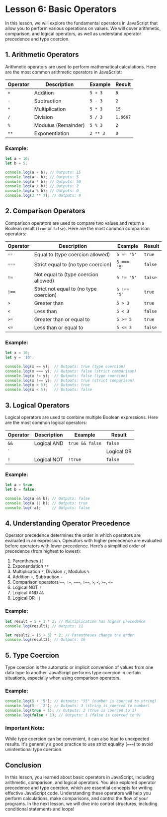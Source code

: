 # Lesson 6: Basic Operators

In this lesson, we will explore the fundamental operators in JavaScript that allow you to perform various operations on values. We will cover arithmetic, comparison, and logical operators, as well as understand operator precedence and type coercion.

## 1. Arithmetic Operators

Arithmetic operators are used to perform mathematical calculations. Here are the most common arithmetic operators in JavaScript:

| Operator | Description             | Example         | Result |
|----------|-------------------------|------------------|--------|
| `+`      | Addition                | `5 + 3`          | `8`    |
| `-`      | Subtraction             | `5 - 3`          | `2`    |
| `*`      | Multiplication          | `5 * 3`          | `15`   |
| `/`      | Division                | `5 / 3`          | `1.6667` |
| `%`      | Modulus (Remainder)     | `5 % 3`          | `2`    |
| `**`     | Exponentiation          | `2 ** 3`         | `8`    |

### Example:
```javascript
let a = 10;
let b = 5;

console.log(a + b); // Outputs: 15
console.log(a - b); // Outputs: 5
console.log(a * b); // Outputs: 50
console.log(a / b); // Outputs: 2
console.log(a % b); // Outputs: 0
console.log(2 ** 3); // Outputs: 8
```

## 2. Comparison Operators

Comparison operators are used to compare two values and return a Boolean result (`true` or `false`). Here are the most common comparison operators:

| Operator | Description                        | Example         | Result |
|----------|------------------------------------|------------------|--------|
| `==`     | Equal to (type coercion allowed)  | `5 == '5'`       | `true` |
| `===`    | Strict equal to (no type coercion)| `5 === '5'`     | `false`|
| `!=`     | Not equal to (type coercion allowed)| `5 != '5'`     | `false`|
| `!==`    | Strict not equal to (no type coercion)| `5 !== '5'` | `true` |
| `>`      | Greater than                       | `5 > 3`          | `true` |
| `<`      | Less than                          | `5 < 3`          | `false`|
| `>=`     | Greater than or equal to          | `5 >= 5`         | `true` |
| `<=`     | Less than or equal to             | `5 <= 3`         | `false`|

### Example:
```javascript
let x = 10;
let y = '10';

console.log(x == y);  // Outputs: true (type coercion)
console.log(x === y); // Outputs: false (strict comparison)
console.log(x != y);  // Outputs: false (type coercion)
console.log(x !== y); // Outputs: true (strict comparison)
console.log(x > 5);   // Outputs: true
console.log(x < 5);   // Outputs: false
```

## 3. Logical Operators

Logical operators are used to combine multiple Boolean expressions. Here are the most common logical operators:

| Operator | Description               | Example               | Result |
|----------|---------------------------|-----------------------|--------|
| `&&`     | Logical AND               | `true && false`       | `false`|
| `||`     | Logical OR                | `true || false`       | `true` |
| `!`      | Logical NOT               | `!true`                | `false`|

### Example:
```javascript
let a = true;
let b = false;

console.log(a && b); // Outputs: false
console.log(a || b); // Outputs: true
console.log(!a);     // Outputs: false
```

## 4. Understanding Operator Precedence

Operator precedence determines the order in which operators are evaluated in an expression. Operators with higher precedence are evaluated before operators with lower precedence. Here’s a simplified order of precedence (from highest to lowest):

1. Parentheses `()`
2. Exponentiation `**`
3. Multiplication `*`, Division `/`, Modulus `%`
4. Addition `+`, Subtraction `-`
5. Comparison operators `==`, `!=`, `===`, `!==`, `>`, `<`, `>=`, `<=`
6. Logical NOT `!`
7. Logical AND `&&`
8. Logical OR `||`

### Example:
```javascript
let result = 5 + 3 * 2; // Multiplication has higher precedence
console.log(result); // Outputs: 11

let result2 = (5 + 3) * 2; // Parentheses change the order
console.log(result2); // Outputs: 16
```

## 5. Type Coercion

Type coercion is the automatic or implicit conversion of values from one data type to another. JavaScript performs type coercion in certain situations, especially when using comparison operators.

### Example:
```javascript
console.log(5 + '5'); // Outputs: "55" (number is coerced to string)
console.log(5 - '2'); // Outputs: 3 (string is coerced to number)
console.log(true + 1); // Outputs: 2 (true is coerced to 1)
console.log(false + 1); // Outputs: 1 (false is coerced to 0)
```

### Important Note:
While type coercion can be convenient, it can also lead to unexpected results. It's generally a good practice to use strict equality (`===`) to avoid unintentional type coercion.

## Conclusion

In this lesson, you learned about basic operators in JavaScript, including arithmetic, comparison, and logical operators. You also explored operator precedence and type coercion, which are essential concepts for writing effective JavaScript code. Understanding these operators will help you perform calculations, make comparisons, and control the flow of your programs. In the next lesson, we will dive into control structures, including conditional statements and loops!
